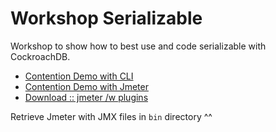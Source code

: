 # Workshop Serializable
Workshop to show how to best use and code serializable with CockroachDB.

* [Contention Demo with CLI](https://github.com/cockroachlabs/workshop_serial/blob/master/serializable_test_scenarios.md)
* [Contention Demo with Jmeter](https://github.com/cockroachlabs/workshop_serial/blob/master/serial_contention_tests.md)
* [Download :: jmeter  /w plugins](https://github.com/cockroachlabs/workshop_serial/raw/master/apache-jmeter-5.2.1_CRDB_labs.tar.gz)

Retrieve Jmeter with JMX files in `bin` directory ^^

